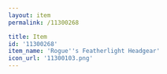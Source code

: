 ```yaml
---
layout: item
permalink: /11300268

title: Item
id: '11300268'
item_name: 'Rogue''s Featherlight Headgear'
icon_url: '11300103.png'
---
```

